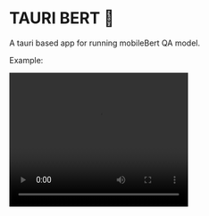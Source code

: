 # TAURI BERT 🤖

A tauri based app for running mobileBert QA model.




Example:

<video src="https://github.com/cjvillar/tauri_bert/blob/main/example_vid.mov" width="320" height="240" controls></video>
